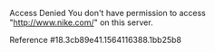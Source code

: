 Access Denied You don't have permission to access "http://www.nike.com/" on this server.

Reference #18.3cb89e41.1564116388.1bb25b8